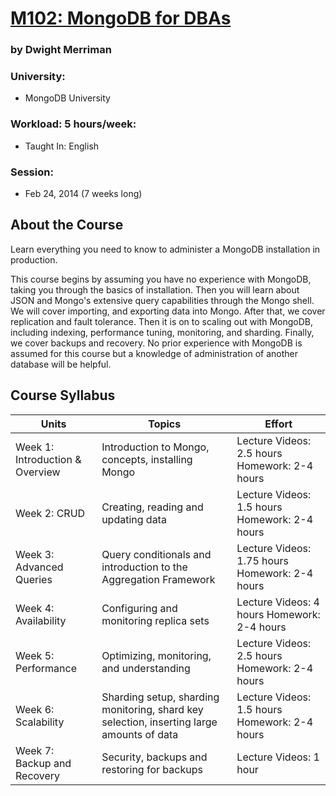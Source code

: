 # [M102: MongoDB for DBAs](https://education.mongodb.com/ "Link to MongoDB university")
### by Dwight Merriman

### University:
 -  MongoDB University
 
### Workload: 5 hours/week:
 - Taught In: English

### Session: 
 - Feb 24, 2014 (7 weeks long)	 

## About the Course
Learn everything you need to know to administer a MongoDB installation in production.

This course begins by assuming you have no experience with MongoDB, taking you through the basics of installation. Then you will learn about JSON and Mongo's extensive query capabilities through the Mongo shell. We will cover importing, and exporting data into Mongo. After that, we cover replication and fault tolerance. Then it is on to scaling out with MongoDB, including indexing, performance tuning, monitoring, and sharding. Finally, we cover backups and recovery. No prior experience with MongoDB is assumed for this course but a knowledge of administration of another database will be helpful.

## Course Syllabus
Units | Topics | Effort
----|------|----
Week 1: Introduction & Overview	| Introduction to Mongo, concepts, installing Mongo | Lecture Videos: 2.5 hours Homework: 2-4 hours 
Week 2: CRUD | Creating, reading and updating data | Lecture Videos: 1.5 hours Homework: 2-4 hours  
Week 3: Advanced Queries | Query conditionals and introduction to the Aggregation Framework | Lecture Videos: 1.75 hours Homework: 2-4 hours 
Week 4: Availability | Configuring and monitoring replica sets | Lecture Videos: 4 hours Homework: 2-4 hours 
Week 5: Performance  | Optimizing, monitoring, and understanding | Lecture Videos: 2.5 hours Homework: 2-4 hours 
Week 6: Scalability | Sharding setup, sharding monitoring, shard key selection, inserting large amounts of data | Lecture Videos: 1.5 hours Homework: 2-4 hours 
Week 7: Backup and Recovery | Security, backups and restoring for backups | Lecture Videos: 1 hour